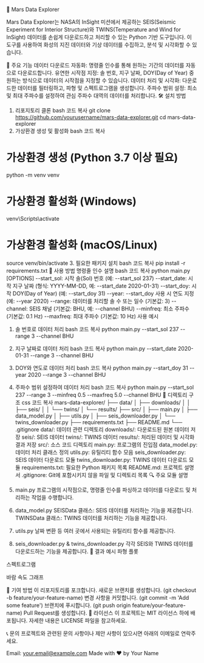 🚀 Mars Data Explorer

Mars Data Explorer는 NASA의 InSight 미션에서 제공하는 SEIS(Seismic Experiment for Interior Structure)와 TWINS(Temperature and Wind for InSight) 데이터를 손쉽게 다운로드하고 처리할 수 있는 Python 기반 도구입니다. 이 도구를 사용하여 화성의 지진 데이터와 기상 데이터를 수집하고, 분석 및 시각화할 수 있습니다.

🌟 주요 기능
데이터 다운로드 자동화: 명령줄 인수를 통해 원하는 기간의 데이터를 자동으로 다운로드합니다.
유연한 시작점 지정: 솔 번호, 지구 날짜, DOY(Day of Year) 중 원하는 방식으로 데이터의 시작점을 지정할 수 있습니다.
데이터 처리 및 시각화: 다운로드한 데이터를 필터링하고, 파형 및 스펙트로그램을 생성합니다.
주파수 범위 설정: 최소 및 최대 주파수를 설정하여 관심 주파수 대역의 데이터를 처리합니다.
🛠️ 설치 방법
1. 리포지토리 클론
bash
코드 복사
git clone https://github.com/yourusername/mars-data-explorer.git
cd mars-data-explorer
2. 가상환경 생성 및 활성화
bash
코드 복사
# 가상환경 생성 (Python 3.7 이상 필요)
python -m venv venv

# 가상환경 활성화 (Windows)
venv\Scripts\activate

# 가상환경 활성화 (macOS/Linux)
source venv/bin/activate
3. 필요한 패키지 설치
bash
코드 복사
pip install -r requirements.txt
🚴 사용 방법
명령줄 인수 설명
bash
코드 복사
python main.py [OPTIONS]
--start_sol: 시작 솔(Sol) 번호 (예: --start_sol 237)
--start_date: 시작 지구 날짜 (형식: YYYY-MM-DD, 예: --start_date 2020-01-31)
--start_doy: 시작 DOY(Day of Year) (예: --start_doy 31)
--year: --start_doy 사용 시 연도 지정 (예: --year 2020)
--range: 데이터를 처리할 솔 수 또는 일수 (기본값: 3)
--channel: SEIS 채널 (기본값: BHU, 예: --channel BHU)
--minfreq: 최소 주파수 (기본값: 0.1 Hz)
--maxfreq: 최대 주파수 (기본값: 10 Hz)
사용 예시
1. 솔 번호로 데이터 처리
bash
코드 복사
python main.py --start_sol 237 --range 3 --channel BHU
2. 지구 날짜로 데이터 처리
bash
코드 복사
python main.py --start_date 2020-01-31 --range 3 --channel BHU
3. DOY와 연도로 데이터 처리
bash
코드 복사
python main.py --start_doy 31 --year 2020 --range 3 --channel BHU
4. 주파수 범위 설정하여 데이터 처리
bash
코드 복사
python main.py --start_sol 237 --range 3 --minfreq 0.5 --maxfreq 5.0 --channel BHU
📁 디렉토리 구조
css
코드 복사
mars-data-explorer/
├── data/
│   ├── downloads/
│   │   ├── seis/
│   │   └── twins/
│   └── results/
├── src/
│   ├── main.py
│   ├── data_model.py
│   ├── utils.py
│   ├── seis_downloader.py
│   └── twins_downloader.py
├── requirements.txt
├── README.md
└── .gitignore
data/: 데이터 관련 디렉토리
downloads/: 다운로드된 원본 데이터 저장
seis/: SEIS 데이터
twins/: TWINS 데이터
results/: 처리된 데이터 및 시각화 결과 저장
src/: 소스 코드 디렉토리
main.py: 프로그램의 진입점
data_model.py: 데이터 처리 클래스 정의
utils.py: 유틸리티 함수 모음
seis_downloader.py: SEIS 데이터 다운로드 모듈
twins_downloader.py: TWINS 데이터 다운로드 모듈
requirements.txt: 필요한 Python 패키지 목록
README.md: 프로젝트 설명서
.gitignore: Git에 포함시키지 않을 파일 및 디렉토리 목록
🔍 주요 모듈 설명
1. main.py
프로그램의 시작점으로, 명령줄 인수를 파싱하고 데이터를 다운로드 및 처리하는 작업을 수행합니다.

2. data_model.py
SEISData 클래스: SEIS 데이터를 처리하는 기능을 제공합니다.
TWINSData 클래스: TWINS 데이터를 처리하는 기능을 제공합니다.
3. utils.py
날짜 변환 등 여러 곳에서 사용되는 유틸리티 함수를 제공합니다.
4. seis_downloader.py & twins_downloader.py
각각 SEIS와 TWINS 데이터를 다운로드하는 기능을 제공합니다.
🎨 결과 예시
파형 플롯


스펙트로그램


바람 속도 그래프


🤝 기여 방법
이 리포지토리를 포크합니다.
새로운 브랜치를 생성합니다. (git checkout -b feature/your-feature-name)
변경 사항을 커밋합니다. (git commit -m 'Add some feature')
브랜치에 푸시합니다. (git push origin feature/your-feature-name)
Pull Request를 생성합니다.
📝 라이선스
이 프로젝트는 MIT 라이선스 하에 배포됩니다. 자세한 내용은 LICENSE 파일을 참고하세요.

📞 문의
프로젝트와 관련된 문의 사항이나 제안 사항이 있으시면 아래의 이메일로 연락주세요.

Email: your.email@example.com
Made with ❤️ by Your Name